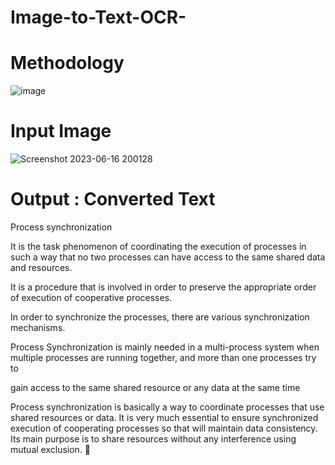 # Image-to-Text-OCR-
# Methodology
![image](https://github.com/vinayparjapati5/Image-to-Text-OCR-/assets/114856104/52bb472b-31af-427a-902f-ae14f3a11714)
# Input Image
![Screenshot 2023-06-16 200128](https://github.com/vinayparjapati5/Image-to-Text-OCR-/assets/114856104/29518d5e-d705-4fde-b9b4-118ad5192a4a)
# Output : Converted Text
Process synchronization

It is the task phenomenon of coordinating the execution of processes in such a
way that no two processes can have access to the same shared data and
resources.

It is a procedure that is involved in order to preserve the appropriate order of
execution of cooperative processes.

In order to synchronize the processes, there are various synchronization
mechanisms.

Process Synchronization is mainly needed in a multi-process system when
multiple processes are running together, and more than one processes try to

gain access to the same shared resource or any data at the same time

Process synchronization is basically a way to coordinate processes that use shared
resources or data. It is very much essential to ensure synchronized execution of
cooperating processes so that will maintain data consistency. Its main purpose is to share
resources without any interference using mutual exclusion.


